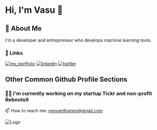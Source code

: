 
# Hi, I'm Vasu 👋


## 🚀 About Me
I'm a developer and entrepreneur who develops machine learning tools. 



### 🔗 Links
[![my_portfolio](https://img.shields.io/badge/my_portfolio-000?style=for-the-badge&logo=ko-fi&logoColor=white)](https://www.vasugov.com)
[![linkedin](https://img.shields.io/badge/linkedin-0A66C2?style=for-the-badge&logo=linkedin&logoColor=white)](https://www.linkedin.com/in/vasudevan-govardhanen-48204827a/)
[![twitter](https://img.shields.io/badge/twitter-1DA1F2?style=for-the-badge&logo=twitter&logoColor=white)](https://twitter.com/)




## Other Common Github Profile Sections
### 👩‍💻 I'm currently working on my startup Tickr and non-profit Reboots9

📫 How to reach me: vgovardhanen@gmail.com



![Logo](https://i.imgur.com/4p2dHpn.png)

